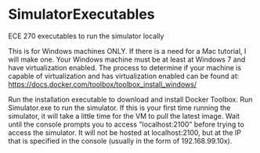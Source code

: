 # SimulatorExecutables
ECE 270 executables to run the simulator locally

This is for Windows machines ONLY.  If there is a need for a Mac tutorial, I will make one.
Your Windows machine must be at least at Windows 7 and have virtualization enabled.  The process to determine if your machine is capable of virtualization and has virtualization enabled can be found at: https://docs.docker.com/toolbox/toolbox_install_windows/

Run the installation executable to download and install Docker Toolbox.
Run Simulator.exe to run the simulator.  If this is your first time running the simulator, it will take a little time for the VM to pull the latest image.  Wait until the console prompts you to access "localhost:2100" before trying to access the simulator.  It will not be hosted at localhost:2100, but at the IP that is specified in the console (usually in the form of 192.168.99.10x).
